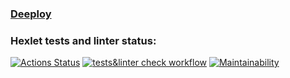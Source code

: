 <h3><a href="https://frontend-project-11-kirills-projects-9df0e686.vercel.app/" target="_blank">Deeploy</a></h3>

### Hexlet tests and linter status:

[![Actions Status](https://github.com/KirillTheStranger/frontend-project-11/actions/workflows/hexlet-check.yml/badge.svg)](https://github.com/KirillTheStranger/frontend-project-11/actions)
[![tests&linter check workflow](https://github.com/KirillTheStranger/frontend-project-11/actions/workflows/tests&linter-check.yml/badge.svg)](https://github.com/KirillTheStranger/frontend-project-11/actions/workflows/tests&linter-check.yml)
[![Maintainability](https://api.codeclimate.com/v1/badges/ca8d1eeb7775df7d8403/maintainability)](https://codeclimate.com/github/KirillTheStranger/frontend-project-11/maintainability)
